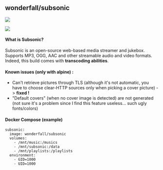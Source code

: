 ## wonderfall/subsonic
[![](https://badge.imagelayers.io/wonderfall/subsonic:latest.svg)](https://imagelayers.io/?images=wonderfall/subsonic:latest 'Get your own badge on imagelayers.io')

![](https://i.goopics.net/lr.png)

#### What is Subsonic?
Subsonic is an open-source web-based media streamer and jukebox. Supports MP3, OGG, AAC and other streamable audio and video formats. Indeed, this build comes with **transcoding abilities**.

#### Known issues (only with alpine) :
- Can't retrieve pictures through TLS (although it's not automatic, you have to choose clear-HTTP sources only when picking a cover picture) -> **fixed !**
- "Default covers" (when no cover image is detected) are not generated (not sure it's a problem since I find this feature useless... such ugly fonts/colors)

#### Docker Compose (example)
```
subsonic:
  image: wonderfall/subsonic
  volumes: 
    - /mnt/music:/musics
    - /mnt/subsonic:/data
    - /mnt/playlists:/playlists
  environment:
    - GID=1000
    - UID=1000
```

